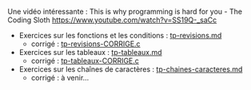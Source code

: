Une vidéo intéressante :
This is why programming is hard for you - The Coding Sloth
https://www.youtube.com/watch?v=SS19Q-_saCc

- Exercices sur les fonctions et les conditions : [tp-revisions.md](tp-revisions.md)
	- corrigé : [tp-revisions-CORRIGE.c](tp-revisions-CORRIGE.c)
- Exercices sur les tableaux : [tp-tableaux.md](tp-tableaux.md)
	- corrigé : [tp-tableaux-CORRIGE.c](tp-tableaux-CORRIGE.c)
- Exercices sur les chaînes de caractères : [tp-chaines-caracteres.md](tp-chaines-caracteres.md)
	- corrigé : à venir...